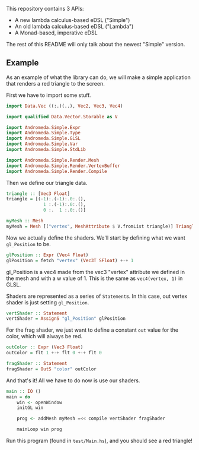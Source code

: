 This repository contains 3 APIs:
- A  new lambda calculus-based eDSL ("Simple")
- An old lambda calculus-based eDSL ("Lambda")
- A  Monad-based, imperative eDSL

The rest of this README will only talk about the newest "Simple" version.

Example
--

As an example of what the library can do, we will make a simple application that renders a red triangle to the screen.

First we have to import some stuff.

```Haskell
import Data.Vec ((:.)(..), Vec2, Vec3, Vec4)

import qualified Data.Vector.Storable as V

import Andromeda.Simple.Expr
import Andromeda.Simple.Type
import Andromeda.Simple.GLSL
import Andromeda.Simple.Var
import Andromeda.Simple.StdLib

import Andromeda.Simple.Render.Mesh
import Andromeda.Simple.Render.VertexBuffer
import Andromeda.Simple.Render.Compile
```

Then we define our triangle data.

```Haskell
triangle :: [Vec3 Float]
triangle = [(-1):.(-1):.0:.(),
              1 :.(-1):.0:.(),
              0 :.  1 :.0:.()]

myMesh :: Mesh
myMesh = Mesh [("vertex", MeshAttribute $ V.fromList triangle)] Triangles
```

Now we actually define the shaders. We'll start by defining what we want `gl_Position` to be.

```Haskell
glPosition :: Expr (Vec4 Float)
glPosition = fetch "vertex" (Vec3T SFloat) +-+ 1
```

gl_Position is a vec4 made from the vec3 "vertex" attribute we defined in the mesh and with a w value of 1. This is the same as `vec4(vertex, 1)` in GLSL.

Shaders are represented as a series of `Statement`s. In this case, out vertex shader is just setting `gl_Position`.

```Haskell
vertShader :: Statement
vertShader = AssignS "gl_Position" glPosition
```

For the frag shader, we just want to define a constant `out` value for the color, which will always be red.

```Haskell
outColor :: Expr (Vec3 Float)
outColor = flt 1 +-+ flt 0 +-+ flt 0

fragShader :: Statement
fragShader = OutS "color" outColor
```

And that's it! All we have to do now is use our shaders.

```Haskell
main :: IO ()
main = do
    win <- openWindow
    initGL win

    prog <- addMesh myMesh =<< compile vertShader fragShader

    mainLoop win prog
```

Run this program (found in `test/Main.hs`), and you should see a red triangle!
